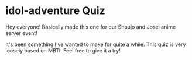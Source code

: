 # idol-adventure Quiz 

Hey everyone! Basically made this one for our Shoujo and Josei anime server event!

It's been something I've wanted to make for quite a while. This quiz is very loosely based on MBTI. Feel free to give it a try!
